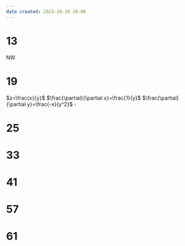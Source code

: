 ```yaml
---
date created: 2023-10-10 10:06
---
```


# 13

NW

# 19

$z=\frac{x}{y}$
$\frac{\partial}{\partial x}=\frac{1}{y}$
$\frac{\partial}{\partial y}=\frac{-x}{y^2}$
$\square$

# 25



# 33

# 41

# 57

# 61
